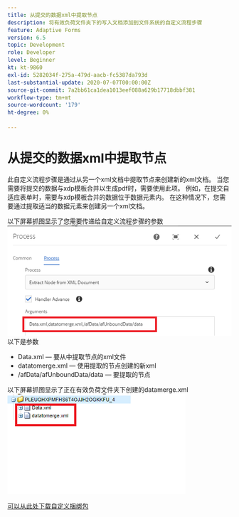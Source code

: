 ```yaml
---
title: 从提交的数据xml中提取节点
description: 将有效负荷文件夹下的写入文档添加到文件系统的自定义流程步骤
feature: Adaptive Forms
version: 6.5
topic: Development
role: Developer
level: Beginner
kt: kt-9860
exl-id: 5282034f-275a-479d-aacb-fc5387da793d
last-substantial-update: 2020-07-07T00:00:00Z
source-git-commit: 7a2bb61ca1dea1013eef088a629b17718dbbf381
workflow-type: tm+mt
source-wordcount: '179'
ht-degree: 0%

---
```


# 从提交的数据xml中提取节点

此自定义流程步骤是通过从另一个xml文档中提取节点来创建新的xml文档。 当您需要将提交的数据与xdp模板合并以生成pdf时，需要使用此项。 例如，在提交自适应表单时，需要与xdp模板合并的数据位于数据元素内。 在这种情况下，您需要通过提取适当的数据元素来创建另一个xml文档。

以下屏幕抓图显示了您需要传递给自定义流程步骤的参数
![process-step](assets/create-xml-process-step.png)
以下是参数
* Data.xml — 要从中提取节点的xml文件
* datatomerge.xml — 使用提取的节点创建的新xml
* /afData/afUnboundData/data — 要提取的节点


以下屏幕抓图显示了正在有效负荷文件夹下创建的datamerge.xml
![create-xml](assets/create-xml.png)

[可以从此处下载自定义捆绑包](/help/forms/assets/common-osgi-bundles/SetValueApp.core-1.0-SNAPSHOT.jar)
